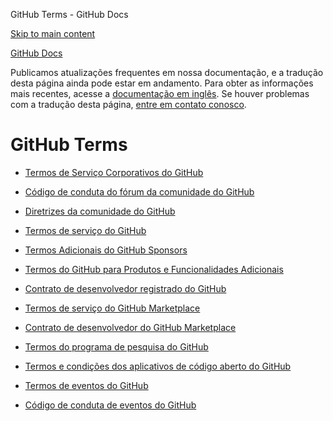 GitHub Terms - GitHub Docs

[Skip to main content](#main-content)

[](/pt)[GitHub Docs](/pt)

Publicamos atualizações frequentes em nossa documentação, e a tradução desta página ainda pode estar em andamento. Para obter as informações mais recentes, acesse a [documentação em inglês](/en). Se houver problemas com a tradução desta página, [entre em contato conosco](https://github.com/contact?form[subject]=translation%20issue%20on%20docs.github.com&form[comments]=).

GitHub Terms
==========

* [Termos de Serviço Corporativos do GitHub](/pt/site-policy/github-terms/github-corporate-terms-of-service)

* [Código de conduta do fórum da comunidade do GitHub](/pt/site-policy/github-terms/github-community-forum-code-of-conduct)

* [Diretrizes da comunidade do GitHub](/pt/site-policy/github-terms/github-community-guidelines)

* [Termos de serviço do GitHub](/pt/site-policy/github-terms/github-terms-of-service)

* [Termos Adicionais do GitHub Sponsors](/pt/site-policy/github-terms/github-sponsors-additional-terms)

* [Termos do GitHub para Produtos e Funcionalidades Adicionais](/pt/site-policy/github-terms/github-terms-for-additional-products-and-features)

* [Contrato de desenvolvedor registrado do GitHub](/pt/site-policy/github-terms/github-registered-developer-agreement)

* [Termos de serviço do GitHub Marketplace](/pt/site-policy/github-terms/github-marketplace-terms-of-service)

* [Contrato de desenvolvedor do GitHub Marketplace](/pt/site-policy/github-terms/github-marketplace-developer-agreement)

* [Termos do programa de pesquisa do GitHub](/pt/site-policy/github-terms/github-research-program-terms)

* [Termos e condições dos aplicativos de código aberto do GitHub](/pt/site-policy/github-terms/github-open-source-applications-terms-and-conditions)

* [Termos de eventos do GitHub](/pt/site-policy/github-terms/github-event-terms)

* [Código de conduta de eventos do GitHub](/pt/site-policy/github-terms/github-event-code-of-conduct)
